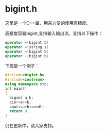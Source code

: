 # bigint.h
这里是一个C++库，用来方便的使用高精度。

高精度容器bigint,支持输入输出流。支持以下操作：
```cpp
operator +(bigint b)
operator =(string s)
operator =(bigint b)
operator -(bigint b)
```
下面是一个例子：
```cpp
#include<bigint.h>
#include<iostream>
using namespace std;
int main()
{
  bigint a,b;
  cin>>a>>b;
  cout<<a+b<<endl;
  return 0;
}
```
仍在更新中，请大家支持。
